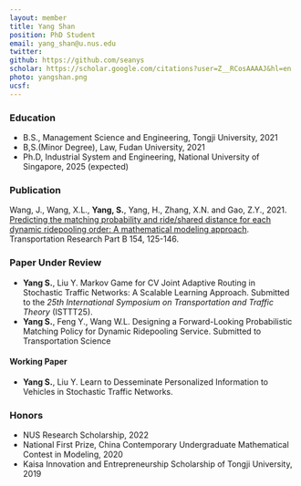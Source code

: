 ```yaml
---
layout: member
title: Yang Shan
position: PhD Student
email: yang_shan@u.nus.edu
twitter:
github: https://github.com/seanys
scholar: https://scholar.google.com/citations?user=Z__RCosAAAAJ&hl=en
photo: yangshan.png
ucsf: 
---
```


### Education
* B.S., Management Science and Engineering, Tongji University, 2021
* B,S.(Minor Degree), Law, Fudan University, 2021
* Ph.D, Industrial System and Engineering, National University of Singapore, 2025 (expected)

### Publication
Wang, J., Wang, X.L., **Yang, S.**, Yang, H., Zhang, X.N. and Gao, Z.Y., 2021. [Predicting the matching probability and ride/shared distance for each dynamic ridepooling order: A mathematical modeling approach](https://www.sciencedirect.com/science/article/pii/S0191261521001880). Transportation Research Part B 154, 125-146.

### Paper Under Review
* **Yang S.**, Liu Y. Markov Game for CV Joint Adaptive Routing in Stochastic Traffic Networks: A Scalable Learning Approach. Submitted to the *25th International Symposium on Transportation and Traffic Theory* (ISTTT25).
* **Yang S.**, Feng Y., Wang W.L. Designing a Forward-Looking Probabilistic Matching Policy for Dynamic Ridepooling Service. Submitted to Transportation Science 

#### Working Paper
* **Yang S.**, Liu Y. Learn to Desseminate Personalized Information to Vehicles in Stochastic Traffic Networks. 

### Honors
* NUS Research Scholarship, 2022
* National First Prize, China Contemporary Undergraduate Mathematical Contest in Modeling, 2020
* Kaisa Innovation and Entrepreneurship Scholarship of Tongji University, 2019
